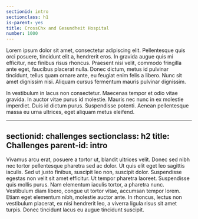 ```yaml
---
sectionid: intro
sectionclass: h1
is-parent: yes
title: CrossChx and Gesundheit Hospital
number: 1000
---
```

Lorem ipsum dolor sit amet, consectetur adipiscing elit. Pellentesque quis orci posuere, tincidunt elit a, hendrerit eros. In gravida augue quis mi efficitur, nec finibus risus rhoncus. Praesent nisi velit, commodo fringilla ante eget, faucibus placerat nulla. Donec dictum, metus id pulvinar tincidunt, tellus quam ornare ante, eu feugiat enim felis a libero. Nunc sit amet dignissim nisi. Aliquam cursus fermentum mauris pulvinar dignissim.

In vestibulum in lacus non consectetur. Maecenas tempor et odio vitae gravida. In auctor vitae purus id molestie. Mauris nec nunc in ex molestie imperdiet. Duis id dictum purus. Suspendisse potenti. Aenean pellentesque massa eu urna ultrices, eget aliquam metus eleifend.

---
sectionid: challenges
sectionclass: h2
title: Challenges
parent-id: intro
---
Vivamus arcu erat, posuere a tortor ut, blandit ultrices velit. Donec sed nibh nec tortor pellentesque pharetra sed ac dolor. Ut quis elit eget leo sagittis iaculis. Sed ut justo finibus, suscipit leo non, suscipit dolor. Suspendisse egestas non velit sit amet efficitur. Ut tempor pharetra laoreet. Suspendisse quis mollis purus. Nam elementum iaculis tortor, a pharetra nunc. Vestibulum diam libero, congue ut tortor vitae, accumsan tempor lorem. Etiam eget elementum nibh, molestie auctor ante. In rhoncus, lectus non vestibulum placerat, ex nisi hendrerit leo, a viverra ligula risus sit amet turpis. Donec tincidunt lacus eu augue tincidunt suscipit.